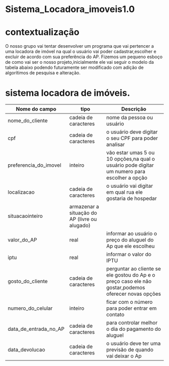 # Sistema_Locadora_imoveis1.0
# contextualização 
O nosso grupo vai tentar desenvolver um programa que vai pertencer a uma locadora de imóvel na qual o usuário  vai poder cadastrar,escolher e excluir de acordo com sua preferência do AP.
Fizemos um pequeno esboço de como vai ser o nosso projeto,inicialmente ele vai seguir o modelo da tabela abaixo podendo futuramente ser modificado com adição de algorítimos de pesquisa e alteração.

# sistema locadora de imóveis.
|Nome do campo|tipo|Descrição|
|-------------|----|---------|
nome_do_cliente|cadeia de caracteres|nome da pessoa ou usuário|
cpf|cadeia de caracteres|o usuário deve digitar o seu CPF para poder analisar|
preferencia_do_imovel|inteiro|vão estar umas 5 ou 10 opções,na qual o usuário pode digitar um numero para escolher a opção|
localizacao|cadeia de caracteres|o usuário vai digitar em qual  rua ele gostaria de hospedar|
situacaointeiro|armazenar a situação do AP (livre ou alugado)|
valor_do_AP |real|informar ao usuário o preço do aluguel do Ap que ele escolheu|
iptu|real|informar o valor do IPTU|
gosto_do_cliente|cadeia de caracteres|perguntar ao cliente se ele gostou do Ap e o preço caso ele não gostar,podemos oferecer novas opções|
numero_do_celular|inteiro| ficar com o número para poder entrar em contato|
data_de_entrada_no_AP|cadeia de caracteres|para controlar melhor o dia do pagamento do aluguel|
data_devolucao|cadeia de caracteres| o usuário deve ter uma previsão de quando vai deixar o Ap|


